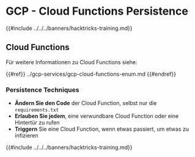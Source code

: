 # GCP - Cloud Functions Persistence

{{#include ../../../banners/hacktricks-training.md}}

## Cloud Functions

Für weitere Informationen zu Cloud Functions siehe:

{{#ref}}
../gcp-services/gcp-cloud-functions-enum.md
{{#endref}}

### Persistence Techniques

- **Ändern Sie den Code** der Cloud Function, selbst nur die `requirements.txt`
- **Erlauben Sie jedem**, eine verwundbare Cloud Function oder eine Hintertür zu rufen
- **Triggern** Sie eine Cloud Function, wenn etwas passiert, um etwas zu infizieren

{{#include ../../../banners/hacktricks-training.md}}
